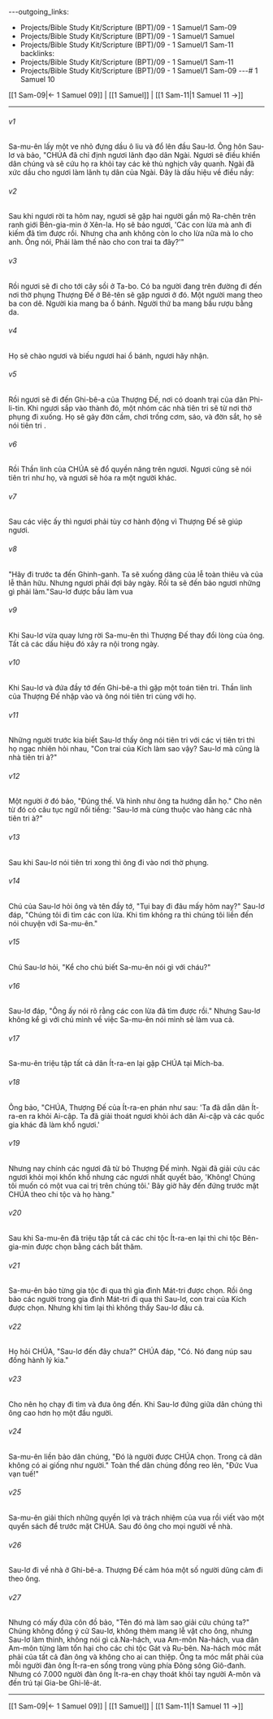 ---outgoing_links:
  - Projects/Bible Study Kit/Scripture (BPT)/09 - 1 Samuel/1 Sam-09
  - Projects/Bible Study Kit/Scripture (BPT)/09 - 1 Samuel/1 Samuel
  - Projects/Bible Study Kit/Scripture (BPT)/09 - 1 Samuel/1 Sam-11
backlinks:
  - Projects/Bible Study Kit/Scripture (BPT)/09 - 1 Samuel/1 Sam-11
  - Projects/Bible Study Kit/Scripture (BPT)/09 - 1 Samuel/1 Sam-09
---# 1 Samuel 10

[[1 Sam-09|← 1 Samuel 09]] | [[1 Samuel]] | [[1 Sam-11|1 Samuel 11 →]]
***



###### v1 
Sa-mu-ên lấy một ve nhỏ đựng dầu ô liu và đổ lên đầu Sau-lơ. Ông hôn Sau-lơ và bảo, "CHÚA đã chỉ định ngươi lãnh đạo dân Ngài. Ngươi sẽ điều khiển dân chúng và sẽ cứu họ ra khỏi tay các kẻ thù nghịch vây quanh. Ngài đã xức dầu cho ngươi làm lãnh tụ dân của Ngài. Đây là dấu hiệu về điều nầy: 

###### v2 
Sau khi ngươi rời ta hôm nay, ngươi sẽ gặp hai người gần mộ Ra-chên trên ranh giới Bên-gia-min ở Xên-la. Họ sẽ bảo ngươi, 'Các con lừa mà anh đi kiếm đã tìm được rồi. Nhưng cha anh không còn lo cho lừa nữa mà lo cho anh. Ông nói, Phải làm thế nào cho con trai ta đây?'" 

###### v3 
Rồi ngươi sẽ đi cho tới cây sồi ở Ta-bo. Có ba người đang trên đường đi đến nơi thờ phụng Thượng Đế ở Bê-tên sẽ gặp ngươi ở đó. Một người mang theo ba con dê. Người kia mang ba ổ bánh. Người thứ ba mang bầu rượu bằng da. 

###### v4 
Họ sẽ chào ngươi và biếu ngươi hai ổ bánh, ngươi hãy nhận. 

###### v5 
Rồi ngươi sẽ đi đến Ghi-bê-a của Thượng Đế, nơi có doanh trại của dân Phi-li-tin. Khi ngươi sắp vào thành đó, một nhóm các nhà tiên tri sẽ từ nơi thờ phụng đi xuống. Họ sẽ gảy đờn cầm, chơi trống cơm, sáo, và đờn sắt, họ sẽ nói tiên tri . 

###### v6 
Rồi Thần linh của CHÚA sẽ đổ quyền năng trên ngươi. Ngươi cũng sẽ nói tiên tri như họ, và ngươi sẽ hóa ra một người khác. 

###### v7 
Sau các việc ấy thì ngươi phải tùy cơ hành động vì Thượng Đế sẽ giúp ngươi. 

###### v8 
"Hãy đi trước ta đến Ghinh-ganh. Ta sẽ xuống dâng của lễ toàn thiêu và của lễ thân hữu. Nhưng ngươi phải đợi bảy ngày. Rồi ta sẽ đến bảo ngươi những gì phải làm."Sau-lơ được bầu làm vua 

###### v9 
Khi Sau-lơ vừa quay lưng rời Sa-mu-ên thì Thượng Đế thay đổi lòng của ông. Tất cả các dấu hiệu đó xảy ra nội trong ngày. 

###### v10 
Khi Sau-lơ và đứa đầy tớ đến Ghi-bê-a thì gặp một toán tiên tri. Thần linh của Thượng Đế nhập vào và ông nói tiên tri cùng với họ. 

###### v11 
Những người trước kia biết Sau-lơ thấy ông nói tiên tri với các vị tiên tri thì họ ngạc nhiên hỏi nhau, "Con trai của Kích làm sao vậy? Sau-lơ mà cũng là nhà tiên tri à?" 

###### v12 
Một người ở đó bảo, "Đúng thế. Và hình như ông ta hướng dẫn họ." Cho nên từ đó có câu tục ngữ nổi tiếng: "Sau-lơ mà cùng thuộc vào hàng các nhà tiên tri à?" 

###### v13 
Sau khi Sau-lơ nói tiên tri xong thì ông đi vào nơi thờ phụng. 

###### v14 
Chú của Sau-lơ hỏi ông và tên đầy tớ, "Tụi bay đi đâu mấy hôm nay?" Sau-lơ đáp, "Chúng tôi đi tìm các con lừa. Khi tìm không ra thì chúng tôi liền đến nói chuyện với Sa-mu-ên." 

###### v15 
Chú Sau-lơ hỏi, "Kể cho chú biết Sa-mu-ên nói gì với cháu?" 

###### v16 
Sau-lơ đáp, "Ông ấy nói rõ rằng các con lừa đã tìm được rồi." Nhưng Sau-lơ không kể gì với chú mình về việc Sa-mu-ên nói mình sẽ làm vua cả. 

###### v17 
Sa-mu-ên triệu tập tất cả dân Ít-ra-en lại gặp CHÚA tại Mích-ba. 

###### v18 
Ông bảo, "CHÚA, Thượng Đế của Ít-ra-en phán như sau: 'Ta đã dẫn dân Ít-ra-en ra khỏi Ai-cập. Ta đã giải thoát ngươi khỏi ách dân Ai-cập và các quốc gia khác đã làm khổ ngươi.' 

###### v19 
Nhưng nay chính các ngươi đã từ bỏ Thượng Đế mình. Ngài đã giải cứu các ngươi khỏi mọi khốn khổ nhưng các ngươi nhất quyết bảo, 'Không! Chúng tôi muốn có một vua cai trị trên chúng tôi.' Bây giờ hãy đến đứng trước mặt CHÚA theo chi tộc và họ hàng." 

###### v20 
Sau khi Sa-mu-ên đã triệu tập tất cả các chi tộc Ít-ra-en lại thì chi tộc Bên-gia-min được chọn bằng cách bắt thăm. 

###### v21 
Sa-mu-ên bảo từng gia tộc đi qua thì gia đình Mát-tri được chọn. Rồi ông bảo các người trong gia đình Mát-tri đi qua thì Sau-lơ, con trai của Kích được chọn. Nhưng khi tìm lại thì không thấy Sau-lơ đâu cả. 

###### v22 
Họ hỏi CHÚA, "Sau-lơ đến đây chưa?" CHÚA đáp, "Có. Nó đang núp sau đống hành lý kia." 

###### v23 
Cho nên họ chạy đi tìm và đưa ông đến. Khi Sau-lơ đứng giữa dân chúng thì ông cao hơn họ một đầu người. 

###### v24 
Sa-mu-ên liền bảo dân chúng, "Đó là người được CHÚA chọn. Trong cả dân không có ai giống như người." Toàn thể dân chúng đồng reo lên, "Đức Vua vạn tuế!" 

###### v25 
Sa-mu-ên giải thích những quyền lợi và trách nhiệm của vua rồi viết vào một quyển sách để trước mặt CHÚA. Sau đó ông cho mọi người về nhà. 

###### v26 
Sau-lơ đi về nhà ở Ghi-bê-a. Thượng Đế cảm hóa một số người dũng cảm đi theo ông. 

###### v27 
Nhưng có mấy đứa côn đồ bảo, "Tên đó mà làm sao giải cứu chúng ta?" Chúng không đồng ý cử Sau-lơ, không thèm mang lễ vật cho ông, nhưng Sau-lơ làm thinh, không nói gì cả.Na-hách, vua Am-môn Na-hách, vua dân Am-môn từng làm tổn hại cho các chi tộc Gát và Ru-bên. Na-hách móc mắt phải của tất cả đàn ông và không cho ai can thiệp. Ông ta móc mắt phải của mỗi người đàn ông Ít-ra-en sống trong vùng phía Đông sông Giô-đanh. Nhưng có 7.000 người đàn ông Ít-ra-en chạy thoát khỏi tay người A-môn và đến trú tại Gia-be Ghi-lê-át.

***
[[1 Sam-09|← 1 Samuel 09]] | [[1 Samuel]] | [[1 Sam-11|1 Samuel 11 →]]
